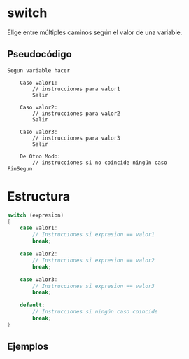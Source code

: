 # switch
Elige entre múltiples caminos según el valor de una variable.

## Pseudocódigo

```
Segun variable hacer

    Caso valor1:
        // instrucciones para valor1
        Salir

    Caso valor2:
        // instrucciones para valor2
        Salir

    Caso valor3:
        // instrucciones para valor3
        Salir

    De Otro Modo:
        // instrucciones si no coincide ningún caso
FinSegun
```

# Estructura

```C#
switch (expresion)
{
    case valor1:
        // Instrucciones si expresion == valor1
        break;

    case valor2:
        // Instrucciones si expresion == valor2
        break;

    case valor3:
        // Instrucciones si expresion == valor3
        break;

    default:
        // Instrucciones si ningún caso coincide
        break;
}

```
## Ejemplos